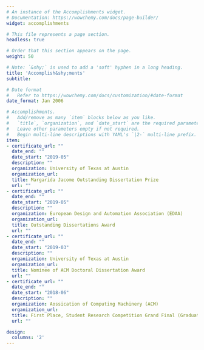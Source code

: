 ```yaml
---
# An instance of the Accomplishments widget.
# Documentation: https://wowchemy.com/docs/page-builder/
widget: accomplishments

# This file represents a page section.
headless: true

# Order that this section appears on the page.
weight: 50

# Note: `&shy;` is used to add a 'soft' hyphen in a long heading.
title: 'Accomplish&shy;ments'
subtitle:

# Date format
#   Refer to https://wowchemy.com/docs/customization/#date-format
date_format: Jan 2006

# Accomplishments.
#   Add/remove as many `item` blocks below as you like.
#   `title`, `organization`, and `date_start` are the required parameters.
#   Leave other parameters empty if not required.
#   Begin multi-line descriptions with YAML's `|2-` multi-line prefix.
item:
- certificate_url: ""
  date_end: ""
  date_start: "2019-05"
  description: ""
  organization: University of Texas at Austin
  organization_url: 
  title: Margarida Jacome Outstanding Dissertation Prize
  url: ""
- certificate_url: ""
  date_end: ""
  date_start: "2019-05"
  description: ""
  organization: European Design and Automation Association (EDAA)
  organization_url: 
  title: Outstanding Dissertations Award
  url: ""
- certificate_url: ""
  date_end: ""
  date_start: "2019-03"
  description: ""
  organization: University of Texas at Austin
  organization_url: 
  title: Nominee of ACM Doctoral Dissertation Award
  url: ""
- certificate_url: ""
  date_end: ""
  date_start: "2018-06"
  description: ""
  organization: Aossication of Computing Machinery (ACM)
  organization_url: 
  title: First Place, Student Research Competition Grand Final (Graduate Category)
  url: ""

design:
  columns: '2' 
---
```

